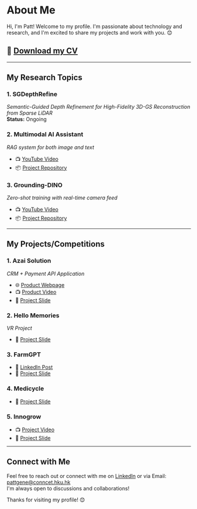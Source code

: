 # About Me

Hi, I'm Patt! Welcome to my profile. I'm passionate about technology and research, and I'm excited to share my projects and work with you. 😊

## 📄 [Download my CV](https://drive.google.com/file/d/1ANh-0jCNpjveLku0GgPxdz2KR5TSs_7d/view?usp=sharing)

---

## My Research Topics

### 1. SGDepthRefine
*Semantic-Guided Depth Refinement for High-Fidelity 3D-GS Reconstruction from Sparse LiDAR*  
**Status:** Ongoing  

### 2. Multimodal AI Assistant
*RAG system for both image and text*  
- 📺 [YouTube Video](https://www.youtube.com/watch?v=VtH04mv8A6c&ab_channel=PattPhurtivilai)  
- 📦 [Project Repository](https://github.com/HKUGenAI/LMM_RAG_Workshop_GPU)  

### 3. Grounding-DINO
*Zero-shot training with real-time camera feed*  
- 📺 [YouTube Video](https://www.youtube.com/watch?v=klM3jhith4Y&ab_channel=PattPhurtivilai)  
- 📦 [Project Repository](https://github.com/HKUGenAI/CV_WorkShop)  

---

## My Projects/Competitions

### 1. Azai Solution
*CRM + Payment API Application*  
- 🌐 [Product Webpage](https://www.azaisolution.com)  
- 📺 [Product Video](https://www.youtube.com/watch?v=21hQ6GVlQ_4&ab_channel=PattPhurtivilai)  
- 📄 [Project Slide](https://drive.google.com/file/d/1Ik7z_xZmNMa65t3lUpnEaBWr1mdZWVMa/view?usp=sharing)  

### 2. Hello Memories
*VR Project*  
- 📄 [Project Slide](https://drive.google.com/file/d/1uT-CQhsOvggkUyODwuB5l9NcpNWeU_uE/view?usp=sharing)  

### 3. FarmGPT
- 📝 [LinkedIn Post](https://www.linkedin.com/posts/pattphurtivilai_hkaes2024-farmgpt-hku-activity-7184883346219364353-30Ei?utm_source=share&utm_medium=member_desktop&rcm=ACoAADcbiBgBTUBubhzsWW_Hf9AZFMD8cu7ScW8)  
- 📄 [Project Slide](https://drive.google.com/file/d/1sVGtlqXxvDSAZ5ScP8sczE4S-7oCPXWJ/view?usp=sharing)  

### 4. Medicycle
- 📄 [Project Slide](https://drive.google.com/file/d/1jbUs15r6og4cy4d703qFm8X-RBe2ofYw/view?usp=sharing)  

### 5. Innogrow
- 📺 [Project Video](https://youtu.be/AfH0KkqgNtw)  
- 📄 [Project Slide](https://drive.google.com/file/d/1qSumHY_Idip0CFyC7QG611xQkFCrSxhv/view?usp=sharing)  

---

## Connect with Me

Feel free to reach out or connect with me on [LinkedIn](https://www.linkedin.com/in/pattphurtivilai/) or via Email: [pattgene@conncet.hku.hk](mailto:pattgene@conncet.hku.hk)  
I'm always open to discussions and collaborations!

Thanks for visiting my profile! 😊
